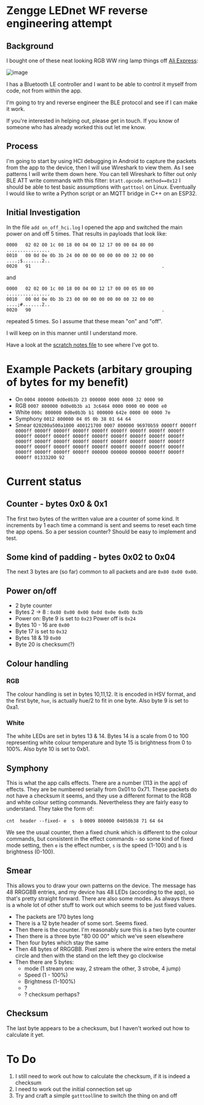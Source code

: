 # Zengge LEDnet WF reverse engineering attempt


## Background
I bought one of these neat looking RGB WW ring lamp things off [Ali Express](https://www.aliexpress.com/item/1005004712536400.html?spm=a2g0o.order_list.0.0.21ef1802Yiov0S):

![image](https://user-images.githubusercontent.com/6552931/198835721-98a37067-6197-4116-9572-551e1f78e7a5.png)


I has a Bluetooth LE controller and I want to be able to control it myself from code, not from within the app.

I'm going to try and reverse engineer the BLE protocol and see if I can make it work.

If you're interested in helping out, please get in touch.  If you know of someone who has already worked this out let me know.

## Process

I'm going to start by using HCI debugging in Android to capture the packets from the app to the device, then I will use Wireshark to view them.  As I see patterns I will write them down here.
You can tell Wireshark to filter out only BLE ATT write commands with this filter: `btatt.opcode.method==0x12`
I should be able to test basic assumptions with `gatttool` on Linux.  Eventually I would like to write a Python script or an MQTT bridge in C++ on an ESP32.

## Initial Investigation

In the file `add on_off_hci.log` I opened the app and switched the main power on and off 5 times.
That results in payloads that look like:

```
0000   02 02 00 1c 00 18 00 04 00 12 17 00 00 04 80 00   ................
0010   00 0d 0e 0b 3b 24 00 00 00 00 00 00 00 32 00 00   ....;$.......2..
0020   91                                                .
```

and

```
0000   02 02 00 1c 00 18 00 04 00 12 17 00 00 05 80 00   ................
0010   00 0d 0e 0b 3b 23 00 00 00 00 00 00 00 32 00 00   ....;#.......2..
0020   90                                                .
```

repeated 5 times.  So I assume that these mean "on" and "off".

I will keep on in this manner until I understand more.

Have a look at the [scratch notes file](https://github.com/8none1/zengge_lednetwf/blob/main/scratchnotes.md) to see where I've got to.

# Example Packets (arbitary grouping of bytes for my benefit)
- On       `0004 800000 0d0e0b3b 23 000000 0000 0000 32 0000 90`
- RGB      `0007 800000 0d0e0b3b a1 3c6464 0000 0000 00 0000 e0`
- White    `000c 800000 0d0e0b3b b1 000000 642e 0000 00 0000 7e`
- Symphony `0012 800000 04 05 0b 38 01 64 64`
- Smear    `020200a500a1000 400121700 0007 800000 96970b59 0000ff 0000ff 0000ff 0000ff 0000ff 0000ff 0000ff 0000ff 0000ff 0000ff 0000ff 0000ff 0000ff 0000ff 0000ff 0000ff 0000ff 0000ff 0000ff 0000ff 0000ff 0000ff 0000ff 0000ff 0000ff 0000ff 0000ff 0000ff 0000ff 0000ff 0000ff 0000ff 0000ff 0000ff 0000ff 0000ff 0000ff 0000ff 0000ff 0000ff 0000ff 0000ff 000000 000000 000000 0000ff 0000ff 0000ff 01333200 92`

# Current status
## Counter - bytes 0x0 & 0x1
The first two bytes of the written value are a counter of some kind.  It increments by 1 each time a command is sent and seems to reset each time the app opens.  So a per session counter?  Should be easy to implement and test.

## Some kind of padding - bytes 0x02 to 0x04
The next 3 bytes are (so far) common to all packets and are `0x80 0x00 0x00`.

## Power on/off
 - 2 byte counter
 - Bytes 2 -> 8 : `0x80 0x00 0x00 0x0d 0x0e 0x0b 0x3b` 
 - Power on: Byte 9 is set to `0x23` Power off is `0x24` 
 - Bytes 10 - 16 are `0x00`
 - Byte 17 is set to `0x32`
 - Bytes 18 & 19 `0x00`
 - Byte 20 is checksum(?)

## Colour handling
### RGB
The colour handling is set in bytes 10,11,12.  It is encoded in HSV format, and the first byte, `hue`, is actually hue/2 to fit in one byte.
Also byte 9 is set to 0xa1.
### White
The white LEDs are set in bytes 13 & 14.  Bytes 14 is a scale from 0 to 100 representing white colour temperature and byte 15 is brightness from 0 to 100%.
Also byte 10 is set to 0xb1.

## Symphony
This is what the app calls effects.  There are a number (113 in the app) of effects.  They are be numbered serially from 0x01 to 0x71.  These packets do not have a checksum it seems, and they use a different format to the RGB and white colour setting commands.  Nevertheless they are fairly easy to understand. They take the form of:

`cnt  header --fixed- e  s  b`
`0009 800000 04050b38 71 64 64`

We see the usual counter, then a fixed chunk which is different to the colour commands, but consistent in the effect commands - so some kind of fixed mode setting, then `e` is the effect number, `s` is the speed (1-100) and `b` is brightness (0-100).

## Smear
This allows you to draw your own patterns on the device.  The message has 48 RRGGBB entries, and my device has 48 LEDs (according to the app), so that's pretty straight forward.  There are also some modes.  As always there is a whole lot of other stuff to work out which seems to be just fixed values.

- The packets are 170 bytes long
- There is a 12 byte header of some sort.  Seems fixed.
- Then there is the counter.  I'm reasonably sure this is a two byte counter
- Then there is a three byte "80 00 00" which we've seen elsewhere
- Then four bytes which stay the same
- Then 48 bytes of RRGGBB. Pixel zero is where the wire enters the metal circle and then with the stand on the left they go clockwise 
- Then there are 5 bytes:
  - mode (1 stream one way, 2 stream the other, 3 strobe, 4 jump)
  - Speed (1 - 100%)
  - Brightness (1-100%)
  - ?
  - ?  checksum perhaps?


## Checksum
The last byte appears to be a checksum, but I haven't worked out how to calculate it yet.

# To Do
 1. I still need to work out how to calculate the checksum, if it is indeed a checksum
 2. I need to work out the initial connection set up
 3. Try and craft a simple `gatttool`line to switch the thing on and off
 
